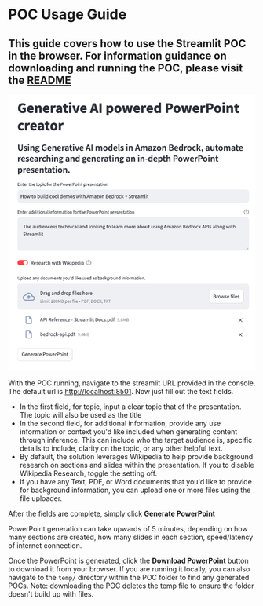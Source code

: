 # POC Usage Guide

This guide covers how to use the Streamlit POC in the browser. 
For information guidance on downloading and running the POC, please visit the [README](README.md)
---

![A screenshot of the POC](images/screenshot.png)

With the POC running, navigate to the streamlit URL provided in the console.
The default url is [http://localhost:8501](http://localhost:8501).
Now just fill out the text fields. 
* In the first field, for topic, input a clear topic that of the presentation. The topic will also be used as the title
* In the second field, for additional information, provide any use information or context you'd like included when generating content through inference. This can include who the target audience is, specific details to include, clarity on the topic, or any other helpful text.
* By default, the solution leverages Wikipedia to help provide background research on sections and slides within the presentation. If you to disable Wikipedia Research, toggle the setting off.
* If you have any Text, PDF, or Word documents that you'd like to provide for background information, you can upload one or more files using the file uploader.

After the fields are complete, simply click **Generate PowerPoint**

PowerPoint generation can take upwards of 5 minutes, depending on how many sections are created, how many slides in each section, speed/latency of internet connection. 

Once the PowerPoint is generated, click the **Download PowerPoint** button to download it from your browser. If you are running it locally, you can also navigate to the `temp/` directory within the POC folder to find any generated POCs. Note: downloading the POC deletes the temp file to ensure the folder doesn't build up with files. 